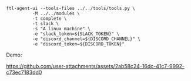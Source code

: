 
```console
ftl-agent-ui --tools-files ../../tools/tools.py \
          -M ../../modules \
          -t complete \
          -t slack \
          -s "A linux machine" \
          -e "slack_token=${SLACK_TOKEN}" \
          -e "discord_channel=${DISCORD_CHANNEL}" \
          -e "discord_token=${DISCORD_TOKEN}"
```

Demo:

https://github.com/user-attachments/assets/2ab58c24-16dc-41c7-9992-c73ec7183dd0

